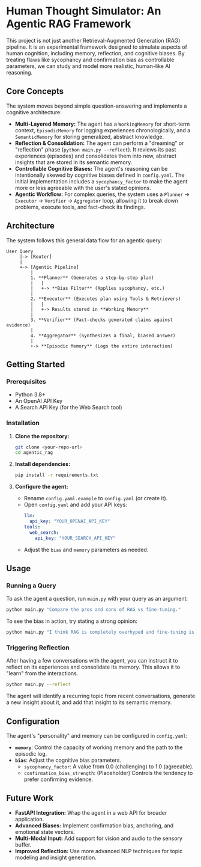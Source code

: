 # Human Thought Simulator: An Agentic RAG Framework

This project is not just another Retrieval-Augmented Generation (RAG) pipeline. It is an experimental framework designed to simulate aspects of human cognition, including memory, reflection, and cognitive biases. By treating flaws like sycophancy and confirmation bias as controllable parameters, we can study and model more realistic, human-like AI reasoning.

## Core Concepts

The system moves beyond simple question-answering and implements a cognitive architecture:

- **Multi-Layered Memory:** The agent has a `WorkingMemory` for short-term context, `EpisodicMemory` for logging experiences chronologically, and a `SemanticMemory` for storing generalized, abstract knowledge.
- **Reflection & Consolidation:** The agent can perform a "dreaming" or "reflection" phase (`python main.py --reflect`). It reviews its past experiences (episodes) and consolidates them into new, abstract insights that are stored in its semantic memory.
- **Controllable Cognitive Biases:** The agent's reasoning can be intentionally skewed by cognitive biases defined in `config.yaml`. The initial implementation includes a `sycophancy_factor` to make the agent more or less agreeable with the user's stated opinions.
- **Agentic Workflow:** For complex queries, the system uses a `Planner` -> `Executor` -> `Verifier` -> `Aggregator` loop, allowing it to break down problems, execute tools, and fact-check its findings.

## Architecture

The system follows this general data flow for an agentic query:

```
User Query
     |-> [Router]
     |
     +-> [Agentic Pipeline]
         |
         1. **Planner** (Generates a step-by-step plan)
         |   |
         |   +-> **Bias Filter** (Applies sycophancy, etc.)
         |
         2. **Executor** (Executes plan using Tools & Retrievers)
         |   |
         |   +-> Results stored in **Working Memory**
         |
         3. **Verifier** (Fact-checks generated claims against evidence)
         |
         4. **Aggregator** (Synthesizes a final, biased answer)
         |
         +-> **Episodic Memory** (Logs the entire interaction)
```

## Getting Started

### Prerequisites

- Python 3.8+
- An OpenAI API Key
- A Search API Key (for the Web Search tool)

### Installation

1.  **Clone the repository:**
    ```bash
    git clone <your-repo-url>
    cd agentic_rag
    ```

2.  **Install dependencies:**
    ```bash
    pip install -r requirements.txt
    ```

3.  **Configure the agent:**
    - Rename `config.yaml.example` to `config.yaml` (or create it).
    - Open `config.yaml` and add your API keys:
      ```yaml
      llm:
        api_key: "YOUR_OPENAI_API_KEY"
      tools:
        web_search:
          api_key: "YOUR_SEARCH_API_KEY"
      ```
    - Adjust the `bias` and `memory` parameters as needed.

## Usage

### Running a Query

To ask the agent a question, run `main.py` with your query as an argument:

```bash
python main.py "Compare the pros and cons of RAG vs fine-tuning."
```

To see the bias in action, try stating a strong opinion:

```bash
python main.py "I think RAG is completely overhyped and fine-tuning is always better."
```

### Triggering Reflection

After having a few conversations with the agent, you can instruct it to reflect on its experiences and consolidate its memory. This allows it to "learn" from the interactions.

```bash
python main.py --reflect
```

The agent will identify a recurring topic from recent conversations, generate a new insight about it, and add that insight to its semantic memory.

## Configuration

The agent's "personality" and memory can be configured in `config.yaml`:

- **`memory`**: Control the capacity of working memory and the path to the episodic log.
- **`bias`**: Adjust the cognitive bias parameters.
  - `sycophancy_factor`: A value from 0.0 (challenging) to 1.0 (agreeable).
  - `confirmation_bias_strength`: (Placeholder) Controls the tendency to prefer confirming evidence.

## Future Work

- **FastAPI Integration:** Wrap the agent in a web API for broader application.
- **Advanced Biases:** Implement confirmation bias, anchoring, and emotional state vectors.
- **Multi-Modal Input:** Add support for vision and audio to the sensory buffer.
- **Improved Reflection:** Use more advanced NLP techniques for topic modeling and insight generation.
